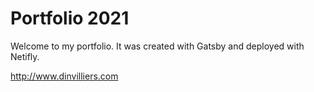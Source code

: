 # Portfolio 2021

<p>
  Welcome to my portfolio. It was created with Gatsby and deployed with Netifly.  

  http://www.dinvilliers.com
</p>
